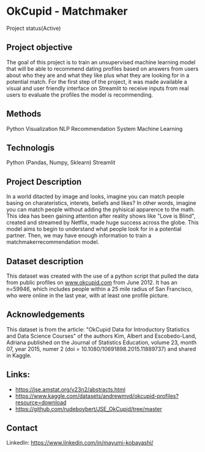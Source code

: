 # OkCupid - Matchmaker
Project status(Active)

## Project objective
The goal of this project is to train an unsupervised machine learning model that will be able to recommend dating profiles based on answers from users about who they are and what they like plus what they are looking for in a potential match. 
For the first step of the project, it was made available a visual and user friendly interface on Streamlit to receive inputs from real users to evaluate the profiles the model is recommending.

## Methods
Python
Visualization
NLP
Recommendation System
Machine Learning

## Technologis
Python (Pandas, Numpy, Sklearn)
Streamlit

## Project Description
In a world ditacted by image and looks, imagine you can match people basing on charateristics, interets, beliefs and likes? In other words, imagine you can match people without adding the pyhisical apparence to the math. This idea has been gaining attention after reality shows like "Love is Blind", created and streamed by Netflix, made huge success across the globe. This model aims to begin to understand what people look for in a potential partner. Then, we may have enough information to train a matchmakerrecommendation model.  

## Dataset description
This dataset was created with the use of a python script that pulled the data from public profiles on www.okcupid.com from June 2012. It has an n=59946, which includes people within a 25 mile radius of San Francisco, who were online in the last year, with at least one profile picture.

## Acknowledgements
This dataset is from the article: "OkCupid Data for Introductory Statistics and Data Science Courses" of the authors Kim, Albert and Escobedo-Land, Adriana published on the Journal of Statistics Education, volume 23, month 07, year 2015, numer 2 (doi = 10.1080/10691898.2015.11889737) and shared in Kaggle.

## Links: 
*   https://jse.amstat.org/v23n2/abstracts.html
*   https://www.kaggle.com/datasets/andrewmvd/okcupid-profiles?resource=download
*   https://github.com/rudeboybert/JSE_OkCupid/tree/master

## Contact
LinkedIn: https://www.linkedin.com/in/mayumi-kobayashi/

